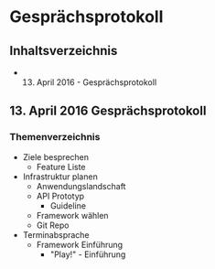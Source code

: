 # Gesprächsprotokoll

## Inhaltsverzeichnis

- 13. April 2016 - Gesprächsprotokoll


## 13. April 2016 Gesprächsprotokoll

### Themenverzeichnis
- Ziele besprechen
  - Feature Liste
- Infrastruktur planen
  - Anwendungslandschaft
  - API Prototyp
    - Guideline
  - Framework wählen
  - Git Repo
- Terminabsprache
  - Framework Einführung
    - "Play!" - Einführung

